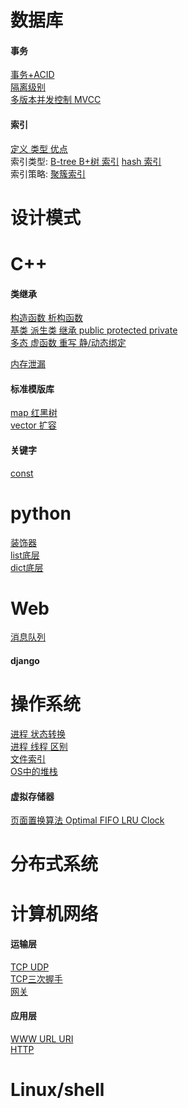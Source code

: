 # 数据库<br/>
#### 事务<br/>
[事务+ACID](https://github.com/3151731373/common_knowledge/blob/master/database/%E4%BA%8B%E7%89%A9%2BACID)<br/>
[隔离级别](https://github.com/3151731373/common_knowledge/blob/master/database/%E9%9A%94%E7%A6%BB%E7%BA%A7%E5%88%AB)<br/>
[多版本并发控制 MVCC](https://github.com/3151731373/common_knowledge/blob/master/database/%E5%A4%9A%E7%89%88%E6%9C%AC%E5%B9%B6%E5%8F%91%E6%8E%A7%E5%88%B6%EF%BC%88MVCC%EF%BC%89)<br/>
#### 索引<br/>
[定义 类型 优点](https://github.com/3151731373/common_knowledge/blob/master/database/%E5%AE%9A%E4%B9%89%20%E7%B1%BB%E5%9E%8B%20%E4%BC%98%E7%82%B9)<br/>
索引类型: 
[B-tree B+树 索引](https://github.com/3151731373/common_knowledge/blob/master/database/B-Tree%20B%2Btree)
[hash 索引](https://github.com/3151731373/common_knowledge/blob/master/database/hash%20%E7%B4%A2%E5%BC%95)<br/>
索引策略: [聚簇索引]()<br/>

# 设计模式<br/>

# C++<br/>

#### 类继承<br/>
[构造函数 析构函数 ]()<br/>
[基类 派生类 继承 public protected private]()<br/>
[多态 虚函数 重写 静/动态绑定]()<br/>

[内存泄漏]()<br/>

#### 标准模版库<br/>
[map 红黑树]()<br/>
[vector 扩容]()<br/>

#### 关键字<br/>
[const](https://github.com/3151731373/common_knowledge/blob/master/c%2B%2B/const)<br/>

# python<br/>
[装饰器]()<br/>
[list底层]()<br/>
[dict底层]()<br/>

# Web<br/>
[消息队列]()<br/>
#### django<br/>

# 操作系统<br/>
[进程 状态转换]()<br/>
[进程 线程 区别]()<br/>
[文件索引]()<br/>
[OS中的堆栈]()<br/>
#### 虚拟存储器<br/>
[页面置换算法 Optimal FIFO LRU Clock](https://github.com/3151731373/common_knowledge/blob/master/operating%20system/%E9%A1%B5%E9%9D%A2%E7%BD%AE%E6%8D%A2%E7%AE%97%E6%B3%95%20Optimal%20FIFO%20LRU%20Clock)

# 分布式系统<br/>

# 计算机网络<br/>
#### 运输层<br/>
[TCP UDP]()<br/>
[TCP三次握手]()<br/>
[网关]()<br/>

#### 应用层<br>
[WWW URL URI]()<br>
[HTTP]()<br>

# Linux/shell<br/>
